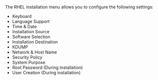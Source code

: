 The RHEL installation menu allows you to configure the following settings:

* Keyboard
* Language Support
* Time & Date
* Installation Source
* Software Selection
* Installation Destination
* KDUMP
* Network & Host Name
* Security Policy
* System Purpose
* Root Password (During installation)
* User Creation (During installation)
